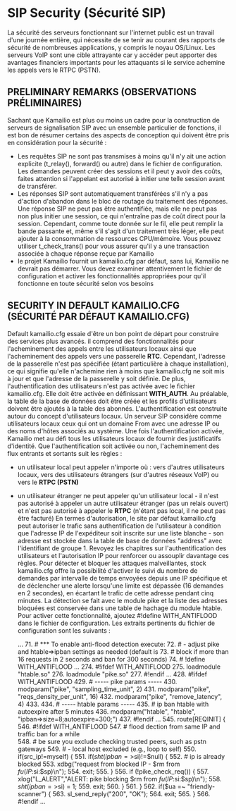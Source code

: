 # SIP Security (Sécurité SIP)



La sécurité des serveurs fonctionnant sur l'internet public est un travail d'une journée entière, qui nécessite de se tenir au courant des rapports de sécurité de nombreuses applications, y compris le noyau OS/Linux. Les serveurs VoIP sont une cible attrayante car y accéder peut apporter des avantages financiers importants pour les attaquants si le service achemine les appels vers le RTPC (PSTN).


## PRELIMINARY REMARKS (OBSERVATIONS PRÉLIMINAIRES)



Sachant que Kamailio est plus ou moins un cadre pour la construction de serveurs de signalisation SIP avec un ensemble particulier de fonctions, il est bon de résumer certains des aspects de conception qui doivent être pris en considération pour la sécurité :
- Les requêtes SIP ne sont pas transmises à moins qu'il n'y ait une action explicite (t_relay(), forward() ou autre) dans le fichier de configuration. Les demandes peuvent créer des sessions et il peut y avoir des coûts, faites attention si l'appelant est autorisé à initier une telle session avant de transférer.
- Les réponses SIP sont automatiquement transférées s'il n'y a pas d'action d'abandon dans le bloc de routage du traitement des réponses. Une réponse SIP ne peut pas être authentifiée, mais elle ne peut pas non plus initier une session, ce qui n'entraîne pas de coût direct pour la session. Cependant, comme toute donnée sur le fil, elle peut remplir la bande passante et, même s'il s'agit d'un traitement très léger, elle peut ajouter à la consommation de ressources CPU/mémoire. Vous pouvez utiliser t_check_trans() pour vous assurer qu'il y a une transaction associée à chaque réponse reçue par Kamailio
- le projet Kamailio fournit un kamailio.cfg par défaut, sans lui, Kamailio ne devrait pas démarrer. Vous devez examiner attentivement le fichier de configuration et activer les fonctionnalités appropriées pour qu'il fonctionne en toute sécurité selon vos besoins



## SECURITY IN DEFAULT KAMAILIO.CFG (SÉCURITÉ PAR DÉFAUT KAMAILIO.CFG)


Default kamailio.cfg essaie d'être un bon point de départ pour construire des services plus avancés. il comprend des fonctionnalités pour l'acheminement des appels entre les utilisateurs locaux ainsi que l'acheminement des appels vers une passerelle **RTC**. Cependant, l'adresse de la passerelle n'est pas spécifiée (étant particulière à chaque installation), ce qui signifie qu'elle n'achemine rien à moins que kamailio.cfg ne soit mis à jour et que l'adresse de la passerelle y soit définie.
De plus, l'authentification des utilisateurs n'est pas activée avec le fichier kamailio.cfg. Elle doit être activée en définissant **WITH_AUTH**. Au préalable, la table de la base de données doit être créée et les profils d'utilisateurs doivent être ajoutés à la table des abonnés.
L'authentification est construite autour du concept d'utilisateurs locaux. Un serveur SIP considère comme utilisateurs locaux ceux qui ont un domaine From avec une adresse IP ou des noms d'hôtes associés au système. Une fois l'authentification activée, Kamailio met au défi tous les utilisateurs locaux de fournir des justificatifs d'identité.
Que l'authentification soit activée ou non, l'acheminement des flux entrants et sortants suit les règles :
- un utilisateur local peut appeler n'importe où : vers d'autres utilisateurs locaux, vers des utilisateurs étrangers (sur d'autres réseaux VoIP) ou vers le **RTPC (PSTN)**
- un utilisateur étranger ne peut appeler qu'un utilisateur local - il n'est pas autorisé à appeler un autre utilisateur étranger (pas un relais ouvert) et n'est pas autorisé à appeler le **RTPC** (n'étant pas local, il ne peut pas être facturé)
En termes d'autorisation, le site par défaut kamailio.cfg peut autoriser le trafic sans authentification de l'utilisateur à condition que l'adresse IP de l'expéditeur soit inscrite sur une liste blanche - son adresse est stockée dans la table de base de données "address" avec l'identifiant de groupe 1. Revoyez les chapitres sur l'authentification des utilisateurs et l'autorisation IP pour renforcer ou assouplir davantage ces règles.
Pour détecter et bloquer les attaques malveillantes, stock kamailio.cfg offre la possibilité d'activer le suivi du nombre de demandes par intervalle de temps envoyées depuis une IP spécifique et de déclencher une alerte lorsqu'une limite est dépassée (16 demandes en 2 secondes), en écartant le trafic de cette adresse pendant cinq minutes. La détection se fait avec le module pike et la liste des adresses bloquées est conservée dans une table de hachage du module htable.
Pour activer cette fonctionnalité, ajoutez #!define WITH_ANTIFLOOD dans le fichier de configuration. Les extraits pertinents du fichier de configuration sont les suivants :

      
    ...
    71. # *** To enable anti-flood detection execute:
    72. # - adjust pike and htable=>ipban settings as needed (default is
    73. # block if more than 16 requests in 2 seconds and ban for 300 seconds) 74. # !define WITH_ANTIFLOOD
    ...
    274. #!ifdef WITH_ANTIFLOOD
    275. loadmodule "htable.so"
    276. loadmodule "pike.so"
    277. #!endif
    ...
    428. #!ifdef WITH_ANTIFLOOD
    429. # ----- pike params -----
    430. modparam("pike", "sampling_time_unit", 2)
    431. modparam("pike", "reqs_density_per_unit", 16)
    432. modparam("pike", "remove_latency", 4)
    433.
    434. # ----- htable params -----
    435. # ip ban htable with autoexpire after 5 minutes
    436. modparam("htable", "htable", "ipban=>size=8;autoexpire=300;")
    437. #!endif
    ...
    545. route[REQINIT] {
    546. #!ifdef WITH_ANTIFLOOD
    547. # flood dection from same IP and traffic ban for a while                       
    548. # be sure you exclude checking trusted peers, such as pstn gateways 
    549. # - local host excluded (e.g., loop to self)
    550. if(src_ip!=myself) {
    551.   if($sht(ipban=>$si)!=$null) {
    552.     # ip is already blocked
    553.     xdbg("request from blocked IP - $rm from $fu (IP:$si:$sp)\n"); 
    554.     exit;
    555.   }
    556.   if (!pike_check_req()) {
    557.     xlog("L_ALERT","ALERT: pike blocking $rm from $fu (IP:$si:$sp)\n"); 
    558.     $sht(ipban=>$si) = 1;
    559.     exit;
    560.   } 
    561. }
    562. if($ua =~ "friendly-scanner") { 
    563.  sl_send_reply("200", "OK"); 
    564.  exit;
    565. } 
    566. #!endif
    ...

